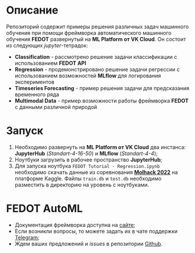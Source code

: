 # Описание

Репозиторий содержит примеры решения различных задач машинного обучения при помощи фреймворка автоматического
машинного обучения **FEDOT** развернутый на **ML Platform от VK Cloud**. Он состоит из следующих _jupyter_-тетрадок:

* **Classification** - рассмотрено решение задачи классификации с использованием **FEDOT API**
* **Regression** - продемонстрировано решение задачи регрессии с использованием возможностей **MLflow**
для логирования экспериментов 
* **Timeseries Forecasting** - пример решения задачи для предсказания временного ряда
* **Multimodal Data** - пример возможности работы фреймворка **FEDOT** с данными различной природой

# Запуск

1. Необходимо развернуть на **ML Platform от VK Cloud** два инстанса: **JupyterHub** (_Standart-4-16-50_)
и **MLflow** (_Standart-4-4_);
2. Ноутбуки загрузить в рабочее пространство **JupyterHub**;
3. Для запуска ноутбука `FEDOT Tutorial - Regression.ipynb` необходимо скачать данные из соревнования
**[Molhack 2022](https://www.kaggle.com/competitions/molhack-2022)** на платформе Kaggle.
Файлы `train.db` и `test.db` необходимо разместить в директорию на уровень с ноутбуками.

# FEDOT AutoML
* Документация фреймворка доступна на [сайте](https://fedot.readthedocs.io/en/latest/index.html);
* Если возникли вопросы, то можете задать их в чате поддержки [Telegram](https://t.me/FEDOT_helpdesk);
* Ждем ваших предложений и _issues_ в репозитории [Github](https://github.com/nccr-itmo/FEDOT).
 

